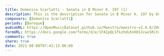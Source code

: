 ```yaml
---
title: Domenico Scarlatti - Sonata in B Minor K. 197 (1)
description: This is the description for Sonata in B Minor K. 197 by Domenico Scarlatti
composers: [Domenico Scarlatti]
periods: [Baroque]
audioURL: https://OpenMusicDataset.github.io/Maestro/maestro-v3.0.0/2009/MIDI-Unprocessed_14_R1_2009_01-05_ORIG_MID--AUDIO_14_R1_2009_14_R1_2009_04_WAV.midi
formURL: https://docs.google.com/forms/d/e/1FAIpQLSfkzhdLKnK6SJcwxSRitqutj8cM2sTu3TDjJPHmphq5trm92g/viewform
comments: true
share: true
date: 2021-08-08T07:43:13-06:00
---
```

